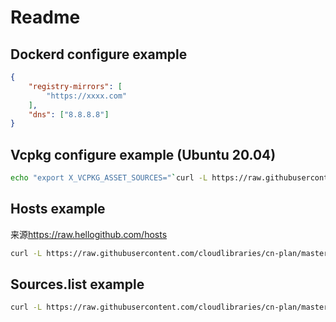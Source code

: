 # Readme

## Dockerd configure example

```json
{
    "registry-mirrors": [
        "https://xxxx.com"
    ],
    "dns": ["8.8.8.8"]
}
```

## Vcpkg configure example (Ubuntu 20.04)

```bash
echo "export X_VCPKG_ASSET_SOURCES="`curl -L https://raw.githubusercontent.com/cloudlibraries/cn-plan/master/vcpkg` >> ~/.bashrc && source ~/.bashrc
```

## Hosts example
来源<https://raw.hellogithub.com/hosts>
```bash
curl -L https://raw.githubusercontent.com/cloudlibraries/cn-plan/master/hosts >> /etc/hosts
```

## Sources.list example

```bash
curl -L https://raw.githubusercontent.com/cloudlibraries/cn-plan/master/ubuntu-20.04-sources.list >> /etc/apt/sources.list
```